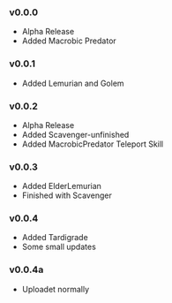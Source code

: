 ### v0.0.0
* Alpha Release
* Added Macrobic Predator

### v0.0.1
* Added Lemurian and Golem

### v0.0.2

* Alpha Release
* Added Scavenger-unfinished
* Added MacrobicPredator Teleport Skill

### v0.0.3

* Added ElderLemurian
* Finished with Scavenger

### v0.0.4

* Added Tardigrade
* Some small updates

### v0.0.4a

* Uploadet normally